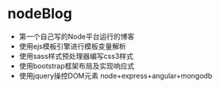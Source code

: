 # nodeBlog
- 第一个自己写的Node平台运行的博客
- 使用ejs模板引擎进行模板变量解析
- 使用sass样式预处理器编写css3样式
- 使用bootstrap框架布局及实现响应式
- 使用jquery操控DOM元素
node+express+angular+mongodb
